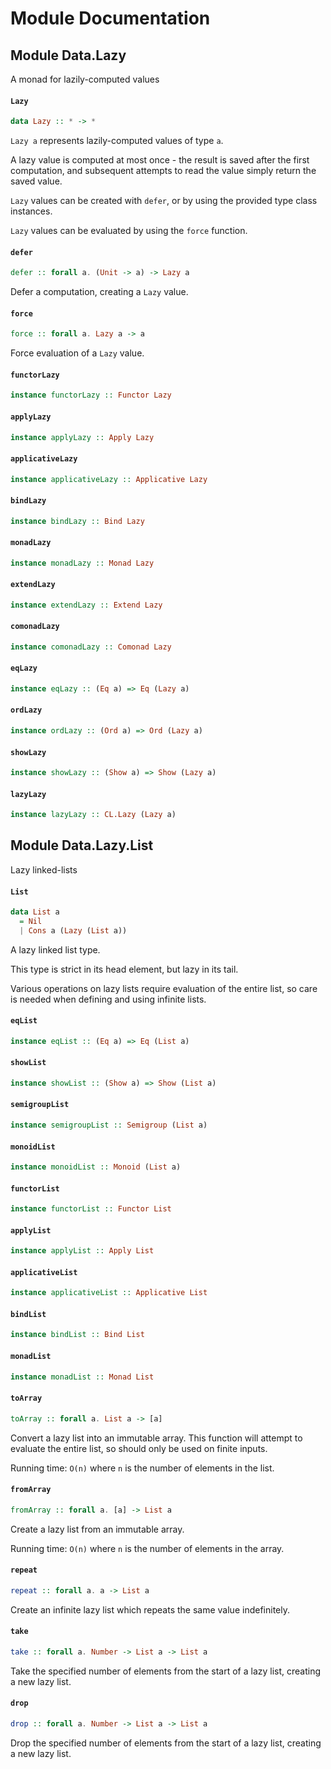# Module Documentation

## Module Data.Lazy


A monad for lazily-computed values

#### `Lazy`

``` purescript
data Lazy :: * -> *
```

`Lazy a` represents lazily-computed values of type `a`.

A lazy value is computed at most once - the result is saved
after the first computation, and subsequent attempts to read
the value simply return the saved value.

`Lazy` values can be created with `defer`, or by using the provided
type class instances.

`Lazy` values can be evaluated by using the `force` function.

#### `defer`

``` purescript
defer :: forall a. (Unit -> a) -> Lazy a
```

Defer a computation, creating a `Lazy` value.

#### `force`

``` purescript
force :: forall a. Lazy a -> a
```

Force evaluation of a `Lazy` value.

#### `functorLazy`

``` purescript
instance functorLazy :: Functor Lazy
```


#### `applyLazy`

``` purescript
instance applyLazy :: Apply Lazy
```


#### `applicativeLazy`

``` purescript
instance applicativeLazy :: Applicative Lazy
```


#### `bindLazy`

``` purescript
instance bindLazy :: Bind Lazy
```


#### `monadLazy`

``` purescript
instance monadLazy :: Monad Lazy
```


#### `extendLazy`

``` purescript
instance extendLazy :: Extend Lazy
```


#### `comonadLazy`

``` purescript
instance comonadLazy :: Comonad Lazy
```


#### `eqLazy`

``` purescript
instance eqLazy :: (Eq a) => Eq (Lazy a)
```


#### `ordLazy`

``` purescript
instance ordLazy :: (Ord a) => Ord (Lazy a)
```


#### `showLazy`

``` purescript
instance showLazy :: (Show a) => Show (Lazy a)
```


#### `lazyLazy`

``` purescript
instance lazyLazy :: CL.Lazy (Lazy a)
```



## Module Data.Lazy.List


Lazy linked-lists

#### `List`

``` purescript
data List a
  = Nil 
  | Cons a (Lazy (List a))
```

A lazy linked list type.

This type is strict in its head element, but lazy in its tail.

Various operations on lazy lists require evaluation of the entire list,
so care is needed when defining and using infinite lists.

#### `eqList`

``` purescript
instance eqList :: (Eq a) => Eq (List a)
```


#### `showList`

``` purescript
instance showList :: (Show a) => Show (List a)
```


#### `semigroupList`

``` purescript
instance semigroupList :: Semigroup (List a)
```


#### `monoidList`

``` purescript
instance monoidList :: Monoid (List a)
```


#### `functorList`

``` purescript
instance functorList :: Functor List
```


#### `applyList`

``` purescript
instance applyList :: Apply List
```


#### `applicativeList`

``` purescript
instance applicativeList :: Applicative List
```


#### `bindList`

``` purescript
instance bindList :: Bind List
```


#### `monadList`

``` purescript
instance monadList :: Monad List
```


#### `toArray`

``` purescript
toArray :: forall a. List a -> [a]
```

Convert a lazy list into an immutable array. This function will
attempt to evaluate the entire list, so should only be used on
finite inputs.

Running time: `O(n)` where `n` is the number of elements in the list.

#### `fromArray`

``` purescript
fromArray :: forall a. [a] -> List a
```

Create a lazy list from an immutable array.

Running time: `O(n)` where `n` is the number of elements in the array.

#### `repeat`

``` purescript
repeat :: forall a. a -> List a
```

Create an infinite lazy list which repeats the same value indefinitely.

#### `take`

``` purescript
take :: forall a. Number -> List a -> List a
```

Take the specified number of elements from the start of a lazy list, creating a new
lazy list.

#### `drop`

``` purescript
drop :: forall a. Number -> List a -> List a
```

Drop the specified number of elements from the start of a lazy list, creating a new
lazy list.